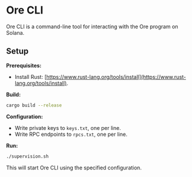 # Ore CLI

Ore CLI is a command-line tool for interacting with the Ore program on Solana.

## Setup

**Prerequisites:**
- Install Rust: [https://www.rust-lang.org/tools/install](https://www.rust-lang.org/tools/install).

**Build:**
```sh
cargo build --release
```

**Configuration:**
- Write private keys to `keys.txt`, one per line.
- Write RPC endpoints to `rpcs.txt`, one per line.

**Run:**
```sh
./supervision.sh
```

This will start Ore CLI using the specified configuration.

